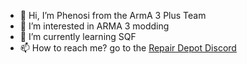 - 👋 Hi, I’m Phenosi from the ArmA 3 Plus Team
- 👀 I’m interested in ARMA 3 modding
- 🌱 I’m currently learning SQF
- 📫 How to reach me? go to the [Repair Depot Discord](https://discord.gg/STM3WyvNeJ)
<!---
Arma3-PlusTeam/Arma3-PlusTeam is a ✨ special ✨ repository because its `README.md` (this file) appears on your GitHub profile.
You can click the Preview link to take a look at your changes.
--->
